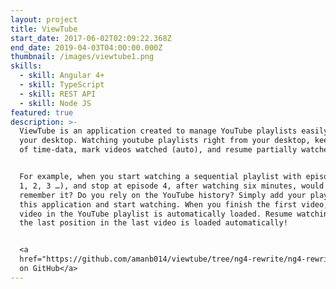 ```yaml
---
layout: project
title: ViewTube
start_date: 2017-06-02T02:09:22.368Z
end_date: 2019-04-03T04:00:00.000Z
thumbnail: /images/viewtube1.png
skills:
  - skill: Angular 4+
  - skill: TypeScript
  - skill: REST API
  - skill: Node JS
featured: true
description: >-
  ViewTube is an application created to manage YouTube playlists easily from
  your desktop. Watching youtube playlists right from your desktop, keep track
  of time-data, mark videos watched (auto), and resume partially watched videos.


  For example, when you start watching a sequential playlist with episodes (ep.
  1, 2, 3 …), and stop at episode 4, after watching six minutes, would you
  remember it? Do you rely on the YouTube history? Simply add your playlist to
  this application and start watching. When you finish the first video, the next
  video in the YouTube playlist is automatically loaded. Resume watching, and
  the last position in the last video is loaded automatically!


  <a
  href="https://github.com/amanb014/viewtube/tree/ng4-rewrite/ng4-rewrite">Code
  on GitHub</a>
---
```


